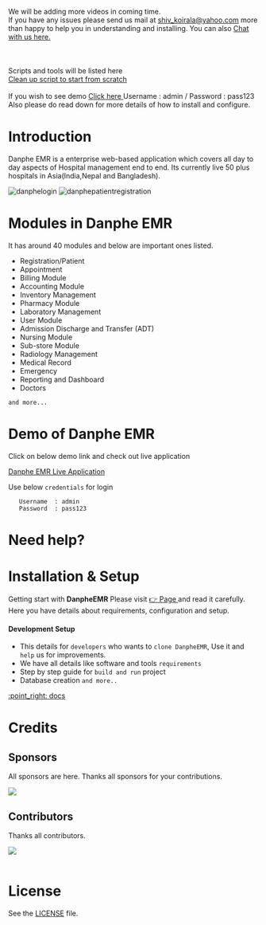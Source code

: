 We will be adding more videos in coming time.
<br>
If you have any issues please send us mail at shiv_koirala@yahoo.com  more than happy to help you in understanding and installing. You can also <a href="https://www.ehospitalmanagementsystem.com/" target="_new">
 Chat with us here.
</a> 
<br> <br> <br><br>
Scripts and tools will be listed here <br>
<a href="https://github.com/insionCEO/cleanupDanpheDM">Clean up script to start from scratch</a> <br>
 <br>
 If you wish to see demo <a href="http://202.51.74.168:302" target="_blank">
 Click here
</a> Username  : admin / Password  : pass123 <br>
Also please do read down for more details of how to install and configure.

Introduction
==============
Danphe EMR is a enterprise web-based application which covers all day to day aspects of Hospital management end to end. Its currently live 50 plus hospitals in Asia(India,Nepal and Bangladesh). 

![danphelogin](https://user-images.githubusercontent.com/48054642/159859670-05cbe026-f0eb-43cf-811a-0404a36a76f7.jpg) ![danphepatientregistration](https://user-images.githubusercontent.com/48054642/159859505-84b59b71-d271-4e33-b504-1c15ecba3580.jpg)

Modules in Danphe EMR
==============
It has around 40 modules and below are important ones listed.

+ Registration/Patient 
+ Appointment 
+ Billing Module 
+ Accounting Module 
+ Inventory Management 
+ Pharmacy Module 
+ Laboratory Management 
+ User Module 
+ Admission Discharge and Transfer (ADT) 
+ Nursing Module 
+ Sub-store Module 
+ Radiology Management 
+ Medical Record 
+ Emergency 
+ Reporting and Dashboard 
+ Doctors 

`and more...`

Demo of Danphe EMR
==============

Click on below demo link and check out live application

<a href="http://202.51.74.168:302/" target="_blank">
  Danphe EMR Live Application
</a>

Use below `credentials` for login

```
   Username  : admin
   Password  : pass123
```   

Need help?
==============

Installation & Setup
======================
Getting start with **DanpheEMR** Please visit <a href="https://insionCEO.github.io/hospital-management-emr//#setup" target="_blank">
    :point_right: Page
</a>  and read it carefully. 
Here you have details about requirements, configuration and setup.


#### Development Setup

+ This details for `developers` who wants to `clone DanpheEMR`, Use it and `help` us for improvements.
+ We have all details like software and tools `requirements`
+ Step by step guide for `build and run` project
+ Database creation 
`and more..`


<a href="https://insionCEO.github.io/hospital-management-emr/#setup" target="_blank">
    :point_right: docs
</a>

Credits
========

## Sponsors
All sponsors are here. Thanks all sponsors for your contributions.

<a href="https://www.imarkdigital.com/" target="_blank">
  <img src="https://user-images.githubusercontent.com/48054642/161473176-51fcb05f-e87f-4229-8673-887bf5060fe0.png" />
</a>

## Contributors
Thanks all contributors. 

<a href="https://github.com/insionCEO/hospital-management-emr/graphs/contributors" target="_blank">
  <img src="https://contrib.rocks/image?repo=insionCEO/hospital-management-emr" />
</a> <br><br>


License
==============

See the [LICENSE](https://github.com/insionCEO/hospital-management-emr/blob/master/LICENSE) file.

